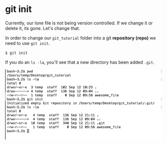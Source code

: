 # git init

Currently, our lone file is not being version controlled.  If we change it or delete it, its gone.  Let's change that.

In order to change our `git_tutorial` folder into a git **repository (repo)** we need to use `git init`.

```
$ git init
```

If you do an `ls -la`, you'll see that a new directory has been added `.git`.

![git init](./images/git-init.png)